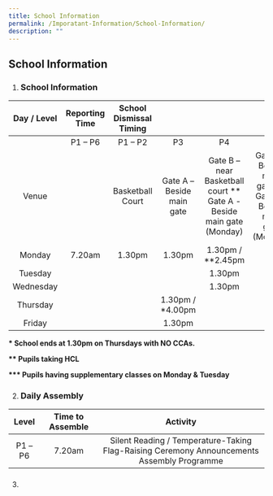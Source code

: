```yaml
---
title: School Information
permalink: /Imporatant-Information/School-Information/
description: ""
---
```

## School Information

1. ### School Information

| Day / Level   | Reporting Time | School Dismissal Timing |                           |                                                                      |                                                                  |                           |
|:-------------:|:--------------:|:-----------------------:|:-------------------------:|:--------------------------------------------------------------------:|:----------------------------------------------------------------:|:-------------------------:|
|               |     P1 – P6    |         P1 – P2         |             P3            |                                  P4                                  |                                P5                                |             P6            |
| Venue         |                |     Basketball Court    | Gate A – Beside main gate | Gate B – near Basketball court  ** Gate A -Beside main gate (Monday) | Gate A – Beside main gate  ** Gate A – Beside main gate (Monday) | Gate A – Beside main gate |
| Monday        |     7.20am     |          1.30pm         |           1.30pm          |                           1.30pm / **2.45pm                          |                                                                  |     1.30pm / ***3.30pm    |
| Tuesday       |                |                         |                           |                                1.30pm                                |                                                                  |                           |
| Wednesday     |                |                         |                           |                                1.30pm                                |                                                                  |           1.30pm          |
| Thursday      |                |                         |      1.30pm / *4.00pm     |                                                                      |                                                                  |                           |
| Friday        |                |                         |           1.30pm          |                                                                      |                                                                  |                           |

**\* School ends at 1.30pm on Thursdays with NO CCAs.**

**\*\* Pupils taking HCL** 

**\*\*\* Pupils having supplementary classes on Monday & Tuesday**

2. ### Daily Assembly 

|  Level  | Time to Assemble |                                           Activity                                          |
|:-------:|:----------------:|:-------------------------------------------------------------------------------------------:|
| P1 – P6 | 7.20am           | Silent Reading / Temperature-Taking  Flag-Raising Ceremony Announcements Assembly Programme |

3. ### 